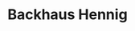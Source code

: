 ---
title: "Backhaus Hennig"
url: /leipzig/backhaus-hennig-max-liebermann-strasse/
shop: Bäckerei
---